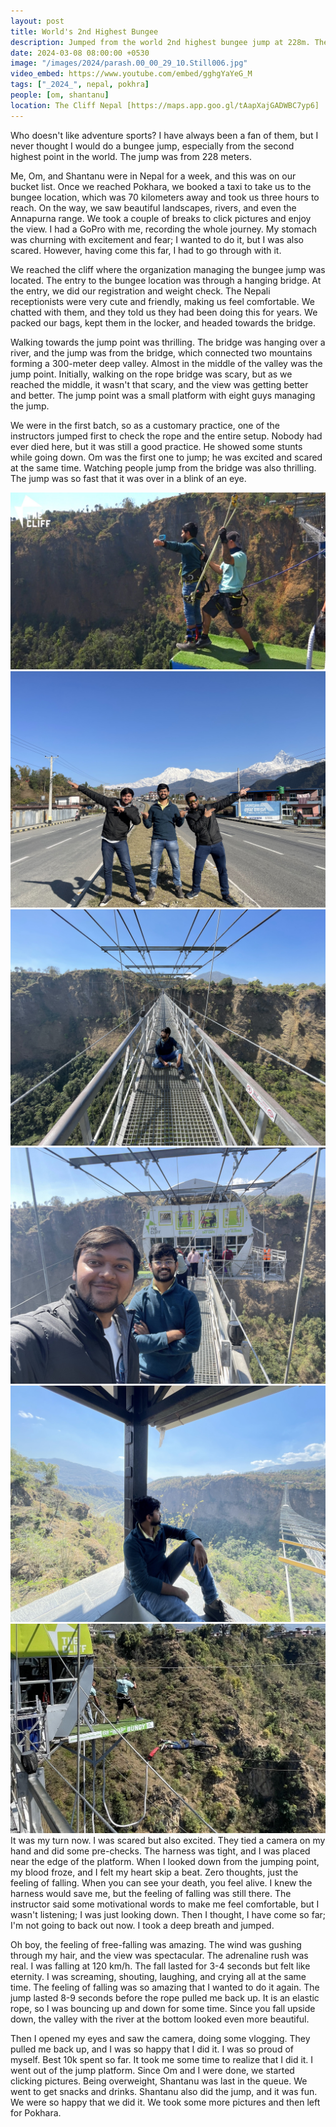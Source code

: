 ```yaml
---
layout: post
title: World's 2nd Highest Bungee
description: Jumped from the world 2nd highest bungee jump at 228m. The thrill of free-falling 🏆, the rush of adrenaline, and near death expericene made it an unforgettable experience. 
date: 2024-03-08 08:00:00 +0530
image: "/images/2024/parash.00_00_29_10.Still006.jpg"
video_embed: https://www.youtube.com/embed/gghgYaYeG_M
tags: ["_2024_", nepal, pokhra]
people: [om, shantanu]
location: The Cliff Nepal [https://maps.app.goo.gl/tAapXajGADWBC7yp6]
---
```


Who doesn't like adventure sports? I have always been a fan of them, but I never thought I would do a bungee jump, especially from the second highest point in the world. The jump was from 228 meters.

Me, Om, and Shantanu were in Nepal for a week, and this was on our bucket list. Once we reached Pokhara, we booked a taxi to take us to the bungee location, which was 70 kilometers away and took us three hours to reach. On the way, we saw beautiful landscapes, rivers, and even the Annapurna range. We took a couple of breaks to click pictures and enjoy the view. I had a GoPro with me, recording the whole journey. My stomach was churning with excitement and fear; I wanted to do it, but I was also scared. However, having come this far, I had to go through with it.

We reached the cliff where the organization managing the bungee jump was located. The entry to the bungee location was through a hanging bridge. At the entry, we did our registration and weight check. The Nepali receptionists were very cute and friendly, making us feel comfortable. We chatted with them, and they told us they had been doing this for years. We packed our bags, kept them in the locker, and headed towards the bridge.

Walking towards the jump point was thrilling. The bridge was hanging over a river, and the jump was from the bridge, which connected two mountains forming a 300-meter deep valley. Almost in the middle of the valley was the jump point. Initially, walking on the rope bridge was scary, but as we reached the middle, it wasn't that scary, and the view was getting better and better. The jump point was a small platform with eight guys managing the jump.

We were in the first batch, so as a customary practice, one of the instructors jumped first to check the rope and the entire setup. Nobody had ever died here, but it was still a good practice. He showed some stunts while going down. Om was the first one to jump; he was excited and scared at the same time. Watching people jump from the bridge was also thrilling. The jump was so fast that it was over in a blink of an eye.
<div class="gallery-box">
  <div class="gallery">
    <img src="/images/2024/q1/parash.00_00_26_37.Still003.jpg" loading="lazy" alt="">
    <img src="/images/2024/q1/IMG_9430.jpg" loading="lazy" alt="">
    <img src="/images/2024/q1/IMG_9476.jpg" loading="lazy" alt="">
    <img src="/images/2024/q1/IMG_9507.jpg" loading="lazy" alt="">
    <img src="/images/2024/q1/IMG_9546.jpg" loading="lazy" alt="">
    <img src="/images/2024/q1/IMG_9520.jpg" loading="lazy" alt="">
  </div>
</div>
It was my turn now. I was scared but also excited. They tied a camera on my hand and did some pre-checks. The harness was tight, and I was placed near the edge of the platform. When I looked down from the jumping point, my blood froze, and I felt my heart skip a beat. Zero thoughts, just the feeling of falling. When you can see your death, you feel alive. I knew the harness would save me, but the feeling of falling was still there. The instructor said some motivational words to make me feel comfortable, but I wasn't listening; I was just looking down. Then I thought, I have come so far; I'm not going to back out now. I took a deep breath and jumped.

Oh boy, the feeling of free-falling was amazing. The wind was gushing through my hair, and the view was spectacular. The adrenaline rush was real. I was falling at 120 km/h. The fall lasted for 3-4 seconds but felt like eternity. I was screaming, shouting, laughing, and crying all at the same time. The feeling of falling was so amazing that I wanted to do it again. The jump lasted 8-9 seconds before the rope pulled me back up. It is an elastic rope, so I was bouncing up and down for some time. Since you fall upside down, the valley with the river at the bottom looked even more beautiful.

Then I opened my eyes and saw the camera, doing some vlogging. They pulled me back up, and I was so happy that I did it. I was so proud of myself. Best 10k spent so far. It took me some time to realize that I did it. I went out of the jump platform. Since Om and I were done, we started clicking pictures. Being overweight, Shantanu was last in the queue. We went to get snacks and drinks. Shantanu also did the jump, and it was fun. We were so happy that we did it. We took some more pictures and then left for Pokhara.